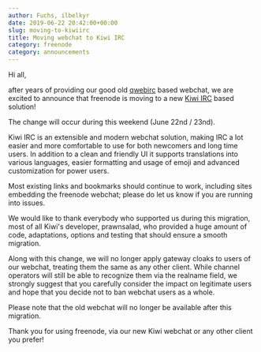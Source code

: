 ```yaml
---
author: Fuchs, ilbelkyr
date: 2019-06-22 20:42:00+00:00
slug: moving-to-kiwiirc
title: Moving webchat to Kiwi IRC
category: freenode
category: announcements
---
```


Hi all,

after years of providing our good old [qwebirc][qwebirc] based webchat,
we are excited to announce that freenode is moving to a new [Kiwi IRC][kiwi]
based solution!

The change will occur during this weekend (June 22nd / 23nd).

Kiwi IRC is an extensible and modern webchat solution, making IRC a lot easier
and more comfortable to use for both newcomers and long time users.
In addition to a clean and friendly UI it supports translations into
various languages, easier formatting and usage of emoji and advanced
customization for power users.

Most existing links and bookmarks should continue to work, including sites
embedding the freenode webchat; please do let us know if you are running into issues.

We would like to thank everybody who supported us during this migration,
most of all Kiwi's developer, prawnsalad, who provided a huge amount of code,
adaptations, options and testing that should ensure a smooth migration.

Along with this change, we will no longer apply gateway cloaks to users
of our webchat, treating them the same as any other client. While channel
operators will still be able to recognize them via the realname field,
we strongly suggest that you carefully consider the impact on legitimate
users and hope that you decide not to ban webchat users as a whole.

Please note that the old webchat will no longer be available after this migration.

Thank you for using freenode, via our new Kiwi webchat or any other client you prefer!

[qwebirc]: https://qwebirc.org/
[kiwi]: https://kiwiirc.com/
